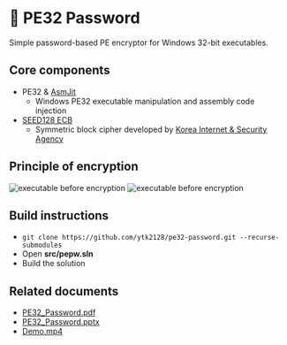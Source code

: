 # 🔐 PE32 Password
Simple password-based PE encryptor for Windows 32-bit executables.

## Core components
* PE32 & [AsmJit](https://github.com/asmjit/asmjit)
  * Windows PE32 executable manipulation and assembly code injection
* [SEED128 ECB](https://seed.kisa.or.kr/kisa/algorithm/EgovSeedInfo.do)
  * Symmetric block cipher developed by [Korea Internet & Security Agency](https://www.kisa.or.kr/EN)

## Principle of encryption
![executable before encryption](https://raw.githubusercontent.com/ytk2128/pe32-password/refs/heads/main/doc/before.svg)
![executable before encryption](https://raw.githubusercontent.com/ytk2128/pe32-password/refs/heads/main/doc/after.svg)

## Build instructions
* ```git clone https://github.com/ytk2128/pe32-password.git --recurse-submodules```
* Open **src/pepw.sln**
* Build the solution

## Related documents
* [PE32_Password.pdf](https://github.com/ytk2128/pe32-password/blob/main/doc/PE32_Password.pdf)
* [PE32_Password.pptx](https://github.com/ytk2128/pe32-password/blob/main/doc/PE32_Password.pptx?raw=true)
* [Demo.mp4](https://github.com/ytk2128/pe32-password/blob/main/doc/Demo.mp4?raw=true)
